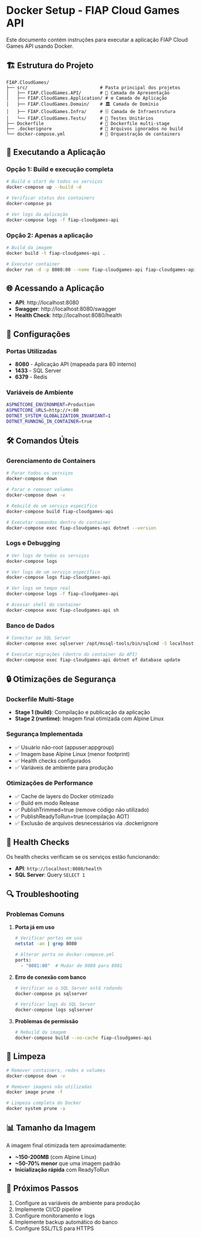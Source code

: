 # Docker Setup - FIAP Cloud Games API

Este documento contém instruções para executar a aplicação FIAP Cloud Games API usando Docker.

## 🏗️ Estrutura do Projeto

```
FIAP.CloudGames/
├── src/                           # Pasta principal dos projetos
│   ├── FIAP.CloudGames.API/       # 🚀 Camada de Apresentação
│   ├── FIAP.CloudGames.Application/ # ⚙️ Camada de Aplicação  
│   ├── FIAP.CloudGames.Domain/    # 🏛️ Camada de Domínio
│   ├── FIAP.CloudGames.Infra/     # 🗄️ Camada de Infraestrutura
│   └── FIAP.CloudGames.Tests/     # 🧪 Testes Unitários
├── Dockerfile                     # 🐳 Dockerfile multi-stage
├── .dockerignore                  # 📝 Arquivos ignorados no build
└── docker-compose.yml             # 🐙 Orquestração de containers
```

## 🚀 Executando a Aplicação

### **Opção 1: Build e execução completa**
```bash
# Build e start de todos os serviços
docker-compose up --build -d

# Verificar status dos containers
docker-compose ps

# Ver logs da aplicação
docker-compose logs -f fiap-cloudgames-api
```

### **Opção 2: Apenas a aplicação**
```bash
# Build da imagem
docker build -t fiap-cloudgames-api .

# Executar container
docker run -d -p 8080:80 --name fiap-cloudgames-api fiap-cloudgames-api
```

## 🌐 Acessando a Aplicação

- **API**: http://localhost:8080
- **Swagger**: http://localhost:8080/swagger
- **Health Check**: http://localhost:8080/health

## 🔧 Configurações

### **Portas Utilizadas**
- **8080** - Aplicação API (mapeada para 80 interno)
- **1433** - SQL Server
- **6379** - Redis

### **Variáveis de Ambiente**
```bash
ASPNETCORE_ENVIRONMENT=Production
ASPNETCORE_URLS=http://+:80
DOTNET_SYSTEM_GLOBALIZATION_INVARIANT=1
DOTNET_RUNNING_IN_CONTAINER=true
```

## 🛠️ Comandos Úteis

### **Gerenciamento de Containers**
```bash
# Parar todos os serviços
docker-compose down

# Parar e remover volumes
docker-compose down -v

# Rebuild de um serviço específico
docker-compose build fiap-cloudgames-api

# Executar comandos dentro do container
docker-compose exec fiap-cloudgames-api dotnet --version
```

### **Logs e Debugging**
```bash
# Ver logs de todos os serviços
docker-compose logs

# Ver logs de um serviço específico
docker-compose logs fiap-cloudgames-api

# Ver logs em tempo real
docker-compose logs -f fiap-cloudgames-api

# Acessar shell do container
docker-compose exec fiap-cloudgames-api sh
```

### **Banco de Dados**
```bash
# Conectar ao SQL Server
docker-compose exec sqlserver /opt/mssql-tools/bin/sqlcmd -S localhost -U sa -P FiapCloudGames2024!

# Executar migrações (dentro do container da API)
docker-compose exec fiap-cloudgames-api dotnet ef database update
```

## 🔒 Otimizações de Segurança

### **Dockerfile Multi-Stage**
- **Stage 1 (build)**: Compilação e publicação da aplicação
- **Stage 2 (runtime)**: Imagem final otimizada com Alpine Linux

### **Segurança Implementada**
- ✅ Usuário não-root (appuser:appgroup)
- ✅ Imagem base Alpine Linux (menor footprint)
- ✅ Health checks configurados
- ✅ Variáveis de ambiente para produção

### **Otimizações de Performance**
- ✅ Cache de layers do Docker otimizado
- ✅ Build em modo Release
- ✅ PublishTrimmed=true (remove código não utilizado)
- ✅ PublishReadyToRun=true (compilação AOT)
- ✅ Exclusão de arquivos desnecessários via .dockerignore

## 🧪 Health Checks

Os health checks verificam se os serviços estão funcionando:
- **API**: `http://localhost:8080/health`
- **SQL Server**: Query `SELECT 1`

## 🔍 Troubleshooting

### **Problemas Comuns**

1. **Porta já em uso**
   ```bash
   # Verificar portas em uso
   netstat -an | grep 8080
   
   # Alterar porta no docker-compose.yml
   ports:
     - "8081:80"  # Mudar de 8080 para 8081
   ```

2. **Erro de conexão com banco**
   ```bash
   # Verificar se o SQL Server está rodando
   docker-compose ps sqlserver
   
   # Verificar logs do SQL Server
   docker-compose logs sqlserver
   ```

3. **Problemas de permissão**
   ```bash
   # Rebuild da imagem
   docker-compose build --no-cache fiap-cloudgames-api
   ```

## 🧹 Limpeza

```bash
# Remover containers, redes e volumes
docker-compose down -v

# Remover imagens não utilizadas
docker image prune -f

# Limpeza completa do Docker
docker system prune -a
```

## 📊 Tamanho da Imagem

A imagem final otimizada tem aproximadamente:
- **~150-200MB** (com Alpine Linux)
- **~50-70% menor** que uma imagem padrão
- **Inicialização rápida** com ReadyToRun

## 🎯 Próximos Passos

1. Configure as variáveis de ambiente para produção
2. Implemente CI/CD pipeline
3. Configure monitoramento e logs
4. Implemente backup automático do banco
5. Configure SSL/TLS para HTTPS 
